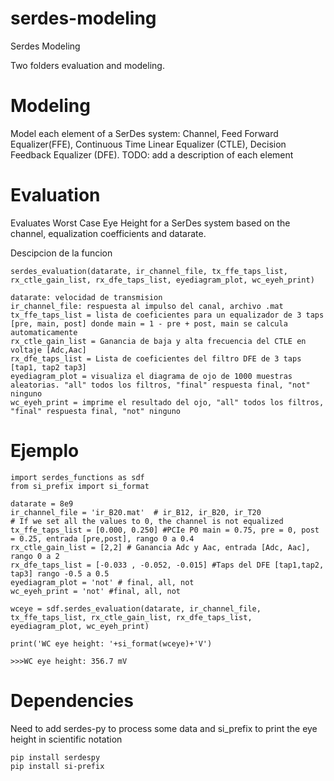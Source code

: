 # serdes-modeling
 Serdes Modeling


 Two folders evaluation and modeling.

 Modeling
=========
 Model each element of a SerDes system: Channel, Feed Forward Equalizer(FFE), Continuous Time Linear Equalizer (CTLE), Decision Feedback Equalizer (DFE).
 TODO: add a description of each element 
 
 Evaluation
=========
Evaluates Worst Case Eye Height for a SerDes system based on the channel, equalization coefficients and datarate.

Descipcion de la funcion

```
serdes_evaluation(datarate, ir_channel_file, tx_ffe_taps_list, rx_ctle_gain_list, rx_dfe_taps_list, eyediagram_plot, wc_eyeh_print)

datarate: velocidad de transmision
ir_channel_file: respuesta al impulso del canal, archivo .mat
tx_ffe_taps_list = lista de coeficientes para un equalizador de 3 taps [pre, main, post] donde main = 1 - pre + post, main se calcula automaticamente
rx_ctle_gain_list = Ganancia de baja y alta frecuencia del CTLE en voltaje [Adc,Aac] 
rx_dfe_taps_list = Lista de coeficientes del filtro DFE de 3 taps [tap1, tap2 tap3]
eyediagram_plot = visualiza el diagrama de ojo de 1000 muestras aleatorias. "all" todos los filtros, "final" respuesta final, "not" ninguno
wc_eyeh_print = imprime el resultado del ojo, "all" todos los filtros, "final" respuesta final, "not" ninguno
```

 Ejemplo
=========
```
import serdes_functions as sdf
from si_prefix import si_format

datarate = 8e9
ir_channel_file = 'ir_B20.mat'  # ir_B12, ir_B20, ir_T20
# If we set all the values to 0, the channel is not equalized
tx_ffe_taps_list = [0.000, 0.250] #PCIe P0 main = 0.75, pre = 0, post = 0.25, entrada [pre,post], rango 0 a 0.4
rx_ctle_gain_list = [2,2] # Ganancia Adc y Aac, entrada [Adc, Aac], rango 0 a 2
rx_dfe_taps_list = [-0.033 , -0.052, -0.015] #Taps del DFE [tap1,tap2, tap3] rango -0.5 a 0.5
eyediagram_plot = 'not' # final, all, not
wc_eyeh_print = 'not' #final, all, not

wceye = sdf.serdes_evaluation(datarate, ir_channel_file, tx_ffe_taps_list, rx_ctle_gain_list, rx_dfe_taps_list, eyediagram_plot, wc_eyeh_print)

print('WC eye height: '+si_format(wceye)+'V')

>>>WC eye height: 356.7 mV

```

 Dependencies
=========
Need to add serdes-py to process some data and si_prefix to print the eye height in scientific notation 
```
pip install serdespy
pip install si-prefix
```

